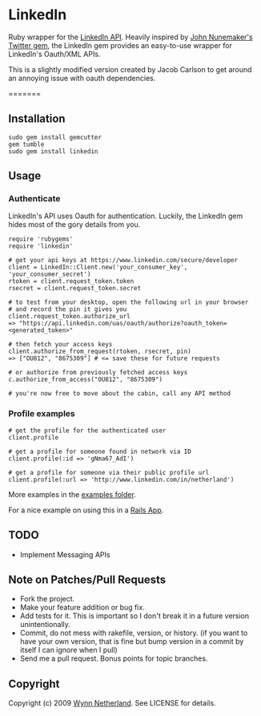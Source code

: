 # LinkedIn

Ruby wrapper for the [LinkedIn API](http://developer.linkedin.com). Heavily inspired by [John Nunemaker's](http://github.com/jnunemaker) [Twitter gem](http://github.com/jnunemaker/twitter), the LinkedIn gem provides an easy-to-use wrapper for LinkedIn's Oauth/XML APIs.

This is a slightly modified version created by Jacob Carlson to get around an annoying issue with oauth dependencies. 

=======
## Installation

    sudo gem install gemcutter
    gem tumble
    sudo gem install linkedin
    
## Usage

### Authenticate

LinkedIn's API uses Oauth for authentication. Luckily, the LinkedIn gem hides most of the gory details from you.

    require 'rubygems'
    require 'linkedin'

    # get your api keys at https://www.linkedin.com/secure/developer
    client = LinkedIn::Client.new('your_consumer_key', 'your_consumer_secret')
    rtoken = client.request_token.token
    rsecret = client.request_token.secret

    # to test from your desktop, open the following url in your browser
    # and record the pin it gives you
    client.request_token.authorize_url
    => "https://api.linkedin.com/uas/oauth/authorize?oauth_token=<generated_token>"

    # then fetch your access keys
    client.authorize_from_request(rtoken, rsecret, pin)
    => ["OU812", "8675309"] # <= save these for future requests

    # or authorize from previously fetched access keys
    c.authorize_from_access("OU812", "8675309")

    # you're now free to move about the cabin, call any API method

### Profile examples

    # get the profile for the authenticated user
    client.profile

    # get a profile for someone found in network via ID
    client.profile(:id => 'gNma67_AdI')

    # get a profile for someone via their public profile url
    client.profile(:url => 'http://www.linkedin.com/in/netherland')
    


More examples in the [examples folder](http://github.com/pengwynn/linkedin/blob/master/examples).

For a nice example on using this in a [Rails App](http://pivotallabs.com/users/will/blog/articles/1096-linkedin-gem-for-a-web-app).


## TODO

* Implement Messaging APIs

## Note on Patches/Pull Requests
 
* Fork the project.
* Make your feature addition or bug fix.
* Add tests for it. This is important so I don't break it in a
  future version unintentionally.
* Commit, do not mess with rakefile, version, or history.
  (if you want to have your own version, that is fine but
   bump version in a commit by itself I can ignore when I pull)
* Send me a pull request. Bonus points for topic branches.

## Copyright

Copyright (c) 2009 [Wynn Netherland](http://wynnnetherland.com). See LICENSE for details.
